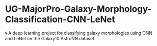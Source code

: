 # UG-MajorPro-Galaxy-Morphology-Classification-CNN-LeNet
🌀 A deep learning project for classifying galaxy morphologies using CNN and LeNet on the Galaxy10 AstroNN dataset.
